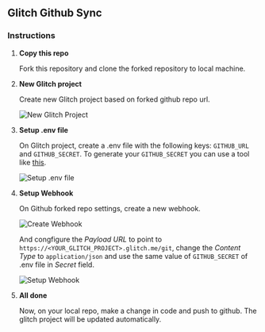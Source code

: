 ## Glitch Github Sync

### Instructions

1. **Copy this repo**
  
    Fork this repository and clone the forked repository to local machine.

1. **New Glitch project**
  
    Create new Glitch project based on forked github repo url.

    ![New Glitch Project](https://i.imgur.com/JnvKxkW.png)

1. **Setup .env file**
  
    On Glitch project, create a .env file with the following keys: `GITHUB_URL` and `GITHUB_SECRET`. To generate your `GITHUB_SECRET` you can use a tool like [this](https://randomkeygen.com/).

    ![Setup .env file](https://i.imgur.com/FHICVo4.png)

1. **Setup Webhook**
  
    On Github forked repo settings, create a new webhook.

    ![Create Webhook](https://i.imgur.com/PfS29SZ.png)

    And congfigure the _Payload URL_ to point to `https://<YOUR_GLITCH_PROJECT>.glitch.me/git`, change the _Content Type_ to `application/json` and use the same value of `GITHUB_SECRET` of .env file in _Secret_ field.

    ![Setup Webhook](https://i.imgur.com/GdWiTvC.png)

1. **All done**
  
    Now, on your local repo, make a change in code and push to github. The glitch project will be updated automatically.
